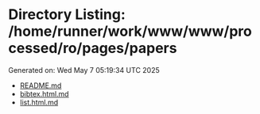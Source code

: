 # Directory Listing: /home/runner/work/www/www/processed/ro/pages/papers
Generated on: Wed May  7 05:19:34 UTC 2025

- [README.md](README.md)
- [bibtex.html.md](bibtex.html.md)
- [list.html.md](list.html.md)
